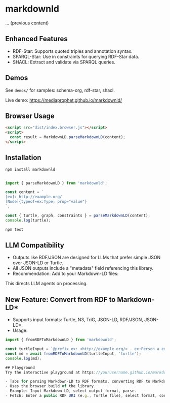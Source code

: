 # markdownld

... (previous content)

## Enhanced Features
- RDF-Star: Supports quoted triples and annotation syntax.
- SPARQL-Star: Use in constraints for querying RDF-Star data.
- SHACL: Extract and validate via SPARQL queries.

## Demos
See `demos/` for samples: schema-org, rdf-star, shacl.

Live demo: https://mediaprophet.github.io/markdownld/

## Browser Usage
```html
<script src="dist/index.browser.js"></script>
<script>
  const result = MarkdownLD.parseMarkdownLD(content);
</script>
```

## Installation

```bash
npm install markdownld
```

```javascript

import { parseMarkdownLD } from 'markdownld';

const content = `
[ex]: http://example.org/
[Node]{typeof=ex:Type; prop="value"}
`;

const { turtle, graph, constraints } = parseMarkdownLD(content);
console.log(turtle);
```

```bash
npm test
```

## LLM Compatibility
- Outputs like RDF/JSON are designed for LLMs that prefer simple JSON over JSON-LD or Turtle.
- All JSON outputs include a "metadata" field referencing this library.
- Recommendation: Add to your Markdown-LD files:
  <!-- This file uses Markdown-LD syntax. Parse with markdownld library: https://github.com/yourusername/markdownld -->
This directs LLM agents on processing.

## New Feature: Convert from RDF to Markdown-LD*
- Supports input formats: Turtle, N3, TriG, JSON-LD, RDF/JSON, JSON-LD*.
- Usage:
```javascript
import { fromRDFToMarkdownLD } from 'markdownld';

const turtleInput = `@prefix ex: <http://example.org/> . ex:Person a ex:Type .`;
const md = await fromRDFToMarkdownLD(turtleInput, 'turtle');
console.log(md);

## Playground
Try the interactive playground at https://yourusername.github.io/markdownld/playground.html

- Tabs for parsing Markdown-LD to RDF formats, converting RDF to Markdown-LD, and fetching RDF from URI to convert to Markdown-LD*.
- Uses the browser build of the library.
- Example: Input Markdown-LD, select output format, parse.
- Fetch: Enter a public RDF URI (e.g., Turtle file), select format, convert to Markdown-LD.
